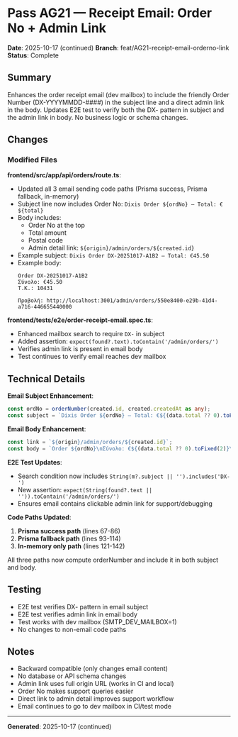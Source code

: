 # Pass AG21 — Receipt Email: Order No + Admin Link

**Date**: 2025-10-17 (continued)
**Branch**: feat/AG21-receipt-email-orderno-link
**Status**: Complete

## Summary

Enhances the order receipt email (dev mailbox) to include the friendly Order Number (DX-YYYYMMDD-####) in the subject line and a direct admin link in the body. Updates E2E test to verify both the DX- pattern in subject and the admin link in body. No business logic or schema changes.

## Changes

### Modified Files

**frontend/src/app/api/orders/route.ts**:
- Updated all 3 email sending code paths (Prisma success, Prisma fallback, in-memory)
- Subject line now includes Order No: `Dixis Order ${ordNo} — Total: €${total}`
- Body includes:
  - Order No at the top
  - Total amount
  - Postal code
  - Admin detail link: `${origin}/admin/orders/${created.id}`
- Example subject: `Dixis Order DX-20251017-A1B2 — Total: €45.50`
- Example body:
  ```
  Order DX-20251017-A1B2
  Σύνολο: €45.50
  Τ.Κ.: 10431

  Προβολή: http://localhost:3001/admin/orders/550e8400-e29b-41d4-a716-446655440000
  ```

**frontend/tests/e2e/order-receipt-email.spec.ts**:
- Enhanced mailbox search to require `DX-` in subject
- Added assertion: `expect(found?.text).toContain('/admin/orders/')`
- Verifies admin link is present in email body
- Test continues to verify email reaches dev mailbox

## Technical Details

**Email Subject Enhancement**:
```typescript
const ordNo = orderNumber(created.id, created.createdAt as any);
const subject = `Dixis Order ${ordNo} — Total: €${(data.total ?? 0).toFixed(2)}`;
```

**Email Body Enhancement**:
```typescript
const link = `${origin}/admin/orders/${created.id}`;
const body = `Order ${ordNo}\nΣύνολο: €${(data.total ?? 0).toFixed(2)}\nΤ.Κ.: ${data.postalCode}\n\nΠροβολή: ${link}`;
```

**E2E Test Updates**:
- Search condition now includes `String(m?.subject || '').includes('DX-')`
- New assertion: `expect(String(found?.text || '')).toContain('/admin/orders/')`
- Ensures email contains clickable admin link for support/debugging

**Code Paths Updated**:
1. **Prisma success path** (lines 67-86)
2. **Prisma fallback path** (lines 93-114)
3. **In-memory only path** (lines 121-142)

All three paths now compute orderNumber and include it in both subject and body.

## Testing

- E2E test verifies DX- pattern in email subject
- E2E test verifies admin link in email body
- Test works with dev mailbox (SMTP_DEV_MAILBOX=1)
- No changes to non-email code paths

## Notes

- Backward compatible (only changes email content)
- No database or API schema changes
- Admin link uses full origin URL (works in CI and local)
- Order No makes support queries easier
- Direct link to admin detail improves support workflow
- Email continues to go to dev mailbox in CI/test mode

---

**Generated**: 2025-10-17 (continued)
